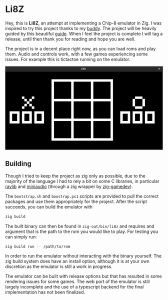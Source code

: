 # Li8Z

Hey, this is **Li8Z**, an attempt at implementing a Chip-8 emulator in Zig. I
was inspired to try this project thanks to my
[buddy](https://github.com/kevin-nel). The project will be heavily guided by
this beautiful [guide](https://github.com/aquova/chip8-book). When I feel the
project is complete I will tag a release, until then thank you for reading and
hope you are well.

The project is in a decent place right now, as you can load roms and play them.
Audio and controls work, with a few games experiencing some issues. For example
this is tictactoe running on the emulator.

![tictactoe](./public/game_window.png)

## Building

Though I tried to keep the project as zig only as possible, due to the majority
of the language I had to rely a bit on some C libraries, in particular
[raylib](https://www.raylib.com/) and [miniaudio](https://miniaud.io/) (through
a zig wrapper by
[zig-gamedev](https://github.com/zig-gamedev/zig-gamedev/tree/main/libs/zaudio)).

The `bootstrap.sh` and `boostrap.ps1` scripts are provided to pull the correct
packages and use them appropriately for the project. After the script succeeds,
you can build the emulator with

```bash
zig build
```

The built binary can then be found in `zig-out/bin/li8z` and requires and
argument that is the path to the rom you would like to play. For testing you can
simply run:

```bash
zig build run -- /path/to/rom
```

In order to run the emulator without interacting with the binary yourself. The
zig build system does have an install option, although it is at your own
discretion as the emulator is still a work in progress.

The emulator can be built with release options but that has resulted in some
rendering issues for some games.  The web port of the emulator is still largely
incomplete and the use of a typescript backend for the final implementation has
not been finalized.
